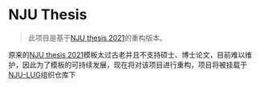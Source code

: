 # NJU Thesis

> 此项目是基于[NJU thesis 2021](https://github.com/FengChendian/NJUThesis2021)的重构版本。

原来的[NJU thesis 2021](https://github.com/FengChendian/NJUThesis2021)模板太过古老并且不支持硕士、博士论文，目前难以维护，因此为了模板的可持续发展，现在将对该项目进行重构，项目将被挂载于[NJU-LUG](https://github.com/nju-lug)组织仓库下